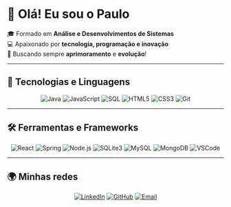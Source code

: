 # 👋 Olá! Eu sou o Paulo  

🎓 Formado em **Análise e Desenvolvimentos de Sistemas**  
💻 Apaixonado por **tecnologia, programação e inovação**  
🚀 Buscando sempre **aprimoramento** e **evolução**!  

---

## 🧠 Tecnologias e Linguagens

<div align="center">

![Java](https://img.shields.io/badge/java-gray.svg?style=for-the-badge&logo=openjdk&logoColor=white)
![JavaScript](https://img.shields.io/badge/JavaScript-F7DF1E?style=for-the-badge&logo=javascript&logoColor=black)
![SQL](https://img.shields.io/badge/SQL-336791?style=for-the-badge&logo=postgresql&logoColor=white)
![HTML5](https://img.shields.io/badge/HTML5-E34F26?style=for-the-badge&logo=html5&logoColor=white)
![CSS3](https://img.shields.io/badge/CSS3-1572B6?style=for-the-badge&logo=css3&logoColor=white)
![Git](https://img.shields.io/badge/Git-F05033?style=for-the-badge&logo=git&logoColor=white)

</div>

---

## 🛠️ Ferramentas e Frameworks

<div align="center">

![React](https://img.shields.io/badge/React-61DBFB?style=for-the-badge&logo=react&logoColor=black)
![Spring](https://img.shields.io/badge/spring-%236DB33F.svg?style=for-the-badge&logo=spring&logoColor=white)
![Node.js](https://img.shields.io/badge/Node.js-3C873A?style=for-the-badge&logo=node.js&logoColor=white)
![SQLite3](https://img.shields.io/badge/SQLite3-003B57?style=for-the-badge&logo=sqlite&logoColor=white)
![MySQL](https://img.shields.io/badge/MySQL-00000F?style=for-the-badge&logo=mysql&logoColor=white)
![MongoDB](https://img.shields.io/badge/MongoDB-%234ea94b.svg?style=for-the-badge&logo=mongodb&logoColor=white)
![VSCode](https://img.shields.io/badge/VS%20Code-0078d7?style=for-the-badge&logo=visual-studio-code&logoColor=white)

</div>

---

## 🌍 Minhas redes

<div align="center">

[![LinkedIn](https://img.shields.io/badge/LinkedIn-0A66C2?style=for-the-badge&logo=linkedin&logoColor=white)](https://www.linkedin.com/in/paulosfreitas/)
[![GitHub](https://img.shields.io/badge/GitHub-181717?style=for-the-badge&logo=github&logoColor=white)](https://github.com/DevPauloS)
[![Email](https://img.shields.io/badge/Email-D14836?style=for-the-badge&logo=gmail&logoColor=white)](mailto:paulinho-freitas@live.com)

</div>

